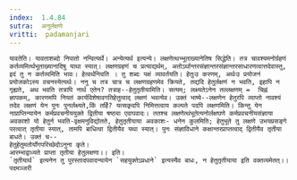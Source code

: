 ```yaml
---
index:  1.4.84
sutra:  अनुर्लक्षणे
vritti:  padamanjari
---
```


	यावतेति। यावताशब्दो निपातो नन्वित्यर्थे। अन्येत्यर्थ इत्यन्ये। लक्षणेत्थभ्भूताख्यानेतिष सिद्धेति। तत्र चावश्यमनोर्ग्रहणं कर्तव्यमिर्त्थभूताख्यानादिषु याथा स्यात्। लक्षणग्रहणं च प्रत्याद्यर्थम्, अतोऽर्थान्तरसंज्ञान्तरसंज्ञान्तरसाधारणत्वात्तदेवास्तु, इदं तु न कर्तव्यमिति भावः। हेत्वर्थन्त्विति । तु शब्दः पक्षं व्यावर्तयति। हेतुःउ करणम्, अर्थःउ प्रयोजनं प्रयोजकोऽस्य वचनस्येत्यर्थः। ननु च तत्र चात्र च लक्षणग्रहणमेव क्रियते, तद्यदि हेतुर्लक्षणं न भवति, इहापि न गृह्यते, अथ भवति तत्रापि नार्थ एतेन? तत्राह--हेतुतृतीयामिति। सत्यम्; लक्ष्यतेऽनेन तल्लक्षणम् =  चिह्नं ज्ञापकम्, कारणमपि नियतं कार्यविशेषावगतिहेतुत्वाद् लक्षणं भवत्येव। उक्तं भाष्ये--लक्षणेन हेतुरपि व्याप्तो नावश्यं तदेव लक्षणं येन पुनः पुनर्लक्ष्यते,किं तर्हि? यत्सकृदपि निमित्तत्वाय कल्पते पदपि लक्षणमिति। किन्तु येन नाप्राप्तिन्यायेन कर्मप्रवचनीययुक्ते द्वितीया षष्ठ्या एवापवादः। ततश्च लक्षणेत्थंभूतेत्यनोर्लक्षघणे कर्मप्रवचनीयसंज्ञाया अवकाशो यो हेतुर्न भवति-वृक्षमनुविद्योतते, हेतुतृतीयाया अवकाशः- धनेन कुलमिति; हेतुभूते तु लक्षणे उभयप्रसङ्गे परत्वात् तृतीया स्यात्, तामपि बाधित्वा द्वितीयैव यथा स्यात्। पुनः संज्ञाविधाने कक्षान्तरप्राप्तत्वाद् द्वितीयैव तृतीया बाधते। उक्तं च--
	हेतुहेतुमतोर्योगपरिच्छेदोऽनुना कृते।
	आरम्भाद्वाध्यते प्राप्ता तृतीया हेतुलक्षणा।। इति।
	`तृतीयार्थ` इत्यनेन तु पुरस्तादपवादन्यायेन `सहयुक्तेऽप्रधाने` इत्यस्यैव बाधः, न हेतुतृतीयाया इति वक्तव्यमेतत्।।
	पदमञ्जरी
